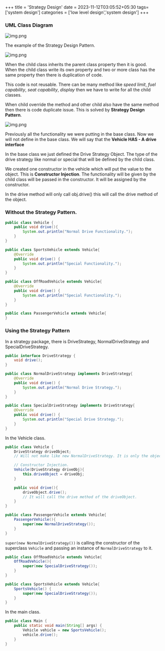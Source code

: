 +++
title = 'Strategy Design'
date = 2023-11-12T03:05:52+05:30
tags=['system design']
categories = ['low level design','system design']
+++



### UML Class Diagram

![img.png](/images/img3.png)

The example of the Strategy Design Pattern.

![img.png](/images/img4.png)

When the child class inherits the parent class property then it is good. When the child class write its own property and two or more class has the same property then there is duplication of code.

This code is not reusable. There can be many method like *speed limit*, *fuel capability*, *seat capability*, *display* then we have to write for all the child classes.

When child override the method and other child also have the same method then there is code duplicate issue. This is solved by **Strategy Design Pattern**.

![img.png](/images/img5.png)

Previously all the functionality we were putting in the base class. Now we will not define in the base class. We will say that the **Vehicle HAS - A drive interface** 

In the base class we just defined the Drive Strategy Object. The type of the drive strategy like normal or special that will be defined by the child class.

We created one constructor in the vehicle which will put the value to the object. This is **Constructor Injection**.
The functionality will be given by the child class will be passed in the constructor. It will be assigned by the constructor.

In the drive method will only call obj.drive() this will call the drive method of the object.

### Without the Strategy Pattern.
```java
public class Vehicle {
    public void drive(){
        System.out.println("Normal Drive Functionality.");
    }
}
```
```java
public class SportsVehicle extends Vehicle{
    @Override
    public void drive() {
        System.out.println("Special Functionality.");
    }
}
```
```java
public class OffRoadVehicle extends Vehicle{
    @Override
    public void drive() {
        System.out.println("Special Functionality.");
    }
}
```
```java
public class PassengerVehicle extends Vehicle{
}
```
### Using the Strategy Pattern
In a strategy package, there is DriveStrategy, NormalDriveStrategy and SpecialDriveStrategy.
```java
public interface DriveStrategy {
    void drive();
}
```
```java
public class NormalDriveStrategy implements DriveStrategy{
    @Override
    public void drive() {
        System.out.println("Normal Drive Strategy.");
    }
}
```
```java
public class SpecialDriveStrategy implements DriveStrategy{
    @Override
    public void drive() {
        System.out.println("Special Drive Strategy.");
    }
}
```

In the Vehicle class.
```java
public class Vehicle {
    DriveStrategy driveObject;
    // Will not make like new NormalDriveStrategy. It is only the object of DriveStrategy.

    // Constructor Injection.
    Vehicle(DriveStrategy driveObj){
        this.driveObject = driveObj;
    }

    public void drive(){
        driveObject.drive();
        // It will call the drive method of the driveObject.
    }
}

```
```java
public class PassengerVehicle extends Vehicle{
    PassengerVehicle(){
        super(new NormalDriveStrategy());
    }
}
```
`super(new NormalDriveStrategy())` is calling the constructor of the superclass `Vehicle` and passing an instance of `NormalDriveStrategy` to it.
```java
public class OffRoadVehicle extends Vehicle{
    OffRoadVehicle(){
        super(new SpecialDriveStrategy());
    }
}
```
```java
public class SportsVehicle extends Vehicle{
    SportsVehicle() {
        super(new SpecialDriveStrategy());
    }
}
```
In the main class.
```java
public class Main {
    public static void main(String[] args) {
        Vehicle vehicle = new SportsVehicle();
        vehicle.drive();
    }
}
```